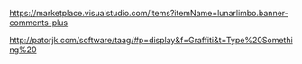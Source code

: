 https://marketplace.visualstudio.com/items?itemName=lunarlimbo.banner-comments-plus

http://patorjk.com/software/taag/#p=display&f=Graffiti&t=Type%20Something%20


